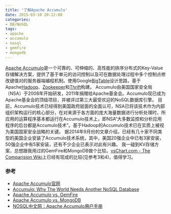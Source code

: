 ```yaml
---
title: '了解Apache Accumulo'
date: 2015-03-10 20:12:08
categories: 
- DB/NoSQL
tags: 
- apache
- accumulo
- nosql
- gemfire
- mongodb
---
```

[Apache Accumulo](https://accumulo.apache.org/)是一个可靠的、可伸缩的、高性能的排序分布式的Key-Value存储解决方案，提供了基于单元的访问控制以及可在数据处理过程中多个控制点修改键值对的服务器端编程机制。使用Google[BigTable](http://research.google.com/archive/bigtable.html)设计思路，基于Apache[Hadoop](http://hadoop.apache.org/)、[Zookeeper](http://zookeeper.apache.org/)和[Thrift](http://thrift.apache.org/)构建。
Accumulo由美国国家安全局（NSA）于2008年开始研发，2011年捐赠给Apache基金会。Accumulo现已成为Apache基金会的顶级项目，并被评过第三大最受欢迎的NoSQL数据库引擎。
目前，Accumulo技术已经得到美国政府层面的全面认可，NSA已将该技术作为内部组织架构运行的核心部分，在对来源于各方面的庞大海量数据进行分析处理时，所应用的运算程序基本都运行在Accumulo技术上，即NSA“大多数监控和分析应用程序的后台都是Accumulo技术”。基于Hadoop的Accumulo技术已在实质上被视为美国国家安全战略的关键。
据2014年9月份的文章介绍，已经有几十家不同类型的美国企业安装了Accumulo技术系统，其中，美国20强企业中已有3家安装，50强企业中有5家安装，还有不少企业已表示对此有兴趣。
我一碰到KV存储方案，总想跟我用过的GemFire和MongoDB做个比较。[vsChart.com - The Comparision Wiki](http://vschart.com/)上已经有现成的比较(见参考3和4)，值得学习。

### 参考

- [Apache Accumulo官网](https://accumulo.apache.org/)  
- [Accumulo: Why The World Needs Another NoSQL Database](http://wikibon.org/blog/breaking-analysis-accumulo-why-the-world-needs-another-nosql-database/)  
- [Apache Accumulo vs. GemFire](http://vschart.com/compare/apache-accumulo/vs/gemfire)  
- [Apache Accumulo vs. MongoDB](http://vschart.com/compare/apache-accumulo/vs/mongodb)  
- [NOSQL中文网：Apache Accumulo用户手册](http://www.nosqldb.cn/1373093083484.html)  